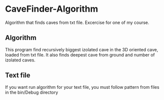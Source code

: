 # CaveFinder-Algorithm
Algorithm that finds caves from txt file. Excercise for one of my course.

## Algorithm
This program find recursively biggest izolated cave in the 3D oriented cave, loaded from txt file. It also finds deepest cave from ground and number of izolated caves.

## Text file
If you want run algorithm for your text file, you must follow pattern from files in the bin/Debug directory

